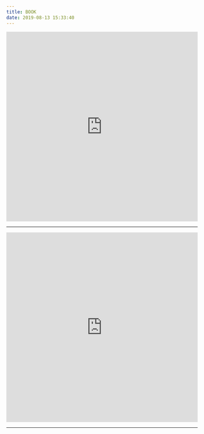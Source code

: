 ```yaml
---
title: BOOK
date: 2019-08-13 15:33:40
---
```

<iframe style="width:100%;max-width:1000px;height:500px" src="https://book.yunzhan365.com/gdtf/meiy/mobile/index.html"  seamless="seamless" scrolling="no" frameborder="0" allowtransparency="true" allowfullscreen="true" ></iframe><br/>
<hr/>
<iframe style="width:100%;max-width:1000px;height:500px" src="https://book.yunzhan365.com/gdtf/dwcp/mobile/index.html"  seamless="seamless" scrolling="no" frameborder="0" allowtransparency="true" allowfullscreen="true" ></iframe><br/><hr/>
